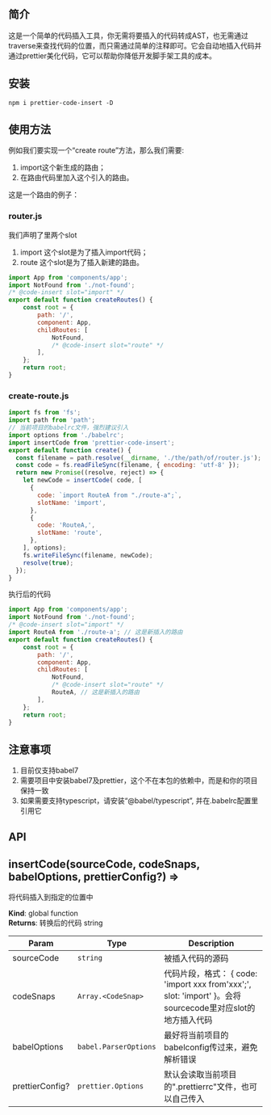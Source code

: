 ## 简介
这是一个简单的代码插入工具，你无需将要插入的代码转成AST，也无需通过traverse来查找代码的位置，而只需通过简单的注释即可。它会自动地插入代码并通过prettier美化代码，它可以帮助你降低开发脚手架工具的成本。

## 安装
``` shell
npm i prettier-code-insert -D
```
## 使用方法
例如我们要实现一个“create route”方法，那么我们需要:

1. import这个新生成的路由；
2. 在路由代码里加入这个引入的路由。

这是一个路由的例子：
### router.js
我们声明了里两个slot
1. import 这个slot是为了插入import代码；
2. route 这个slot是为了插入新建的路由。

``` js
import App from 'components/app';
import NotFound from './not-found';
/* @code-insert slot="import" */
export default function createRoutes() {
	const root = {
		path: '/',
		component: App,
		childRoutes: [
			NotFound,
			/* @code-insert slot="route" */
		],
	};
	return root;
}
```

### create-route.js
``` js
import fs from 'fs';
import path from 'path';
// 当前项目的babelrc文件，强烈建议引入
import options from './babelrc';
import insertCode from 'prettier-code-insert';
export default function create() {
  const filename = path.resolve(__dirname, './the/path/of/router.js');
  const code = fs.readFileSync(filename, { encoding: 'utf-8' });
  return new Promise((resolve, reject) => {
    let newCode = insertCode( code, [
      {
        code: `import RouteA from "./route-a";`,
        slotName: 'import',
      },
      {
        code: 'RouteA,',
        slotName: 'route',
      },
    ], options);
    fs.writeFileSync(filename, newCode);
    resolve(true);
  });
}

```

执行后的代码
``` js
import App from 'components/app';
import NotFound from './not-found';
/* @code-insert slot="import" */
import RouteA from './route-a'; // 这是新插入的路由
export default function createRoutes() {
	const root = {
		path: '/',
		component: App,
		childRoutes: [
			NotFound,
			/* @code-insert slot="route" */
			RouteA, // 这是新插入的路由
		],
	};
	return root;
}
```



## 注意事项
1. 目前仅支持babel7
2. 需要项目中安装babel7及prettier，这个不在本包的依赖中，而是和你的项目保持一致
3. 如果需要支持typescript，请安装“@babel/typescript”, 并在.babelrc配置里引用它


## API
<a name="insertCode"></a>

## insertCode(sourceCode, codeSnaps, babelOptions, prettierConfig?) ⇒
将代码插入到指定的位置中

**Kind**: global function  
**Returns**: 转换后的代码 string  

| Param | Type | Description |
| --- | --- | --- |
| sourceCode | <code>string</code> | 被插入代码的源码 |
| codeSnaps | <code>Array.&lt;CodeSnap&gt;</code> | 代码片段，格式： { code: 'import xxx from'xxx';', slot: 'import' }。会将sourcecode里对应slot的地方插入代码 |
| babelOptions | <code>babel.ParserOptions</code> | 最好将当前项目的babelconfig传过来，避免解析错误 |
| prettierConfig? | <code>prettier.Options</code> | 默认会读取当前项目的".prettierrc"文件，也可以自己传入 |

